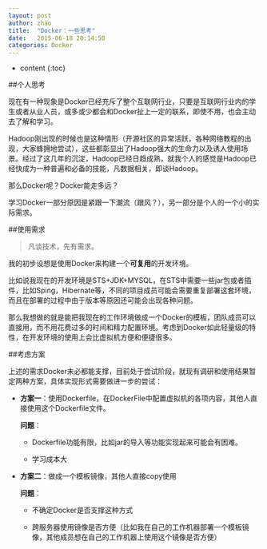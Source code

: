 ```yaml
---
layout: post
author: zhao
title:  "Docker：一些思考"
date:   2015-06-18 20:14:50
categories: Docker
---
```


* content
{:toc}

##个人思考

现在有一种现象是Docker已经充斥了整个互联网行业，只要是互联网行业内的学生或者从业人员，或多或少都会和Docker扯上一定的联系，即使不用，也会主动去了解和学习。

Hadoop刚出现的时候也是这种情形（开源社区的异常活跃，各种网络教程的出现，大家蜂拥地尝试），这些都彰显出了Hadoop强大的生命力以及诱人使用场景。经过了这几年的沉淀，Hadoop已经日趋成熟，就我个人的感觉是Hadoop已经快成为一种普遍和必备的技能，凡数据相关，即谈Hadoop。

那么Docker呢？Docker能走多远？

学习Docker一部分原因是紧跟一下潮流（跟风？），另一部分是个人的一个小的实际需求。

##使用需求

>凡谈技术，先有需求。

我的初步设想是使用Docker来构建一个**可复用**的开发环境。

比如说我现在的开发环境是STS+JDK+MYSQL，在STS中需要一些jar包或者插件，比如Sping，Hibernate等，不同的项目成员可能会需要重复部署这套环境，而且在部署的过程中由于版本等原因还可能会出现各种问题。

那么我想做的就是能把我现在的工作环境做成一个Docker的模板，团队成员可以直接用，而不用花费过多的时间和精力配置环境。考虑到Docker如此轻量级的特性，在开发环境的使用上会比虚拟机方便和便捷很多。

##考虑方案

上述的需求Docker未必都能支撑，目前处于尝试阶段，就现有调研和使用结果暂定两种方案，具体实现形式需要做进一步的尝试：

 - **方案一**：使用Dockerfile，在DockerFile中配置虚拟机的各项内容，其他人直接使用这个Dockerfile文件。
	 
	 **问题**：
	 
	 - Dockerfile功能有限，比如jar的导入等功能实现起来可能会有困难。
	 
	 - 学习成本大
			
 - **方案二**：做成一个模板镜像，其他人直接copy使用
 
	**问题**：
	
	 - 不确定Docker是否支撑这种方式
	 
	 - 跨服务器使用镜像是否方便（比如我在自己的工作机器部署一个模板镜像，其他成员想在自己的工作机器上使用这个镜像是否方便）
